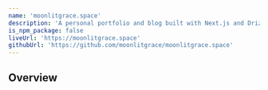 ```yaml
---
name: 'moonlitgrace.space'
description: 'A personal portfolio and blog built with Next.js and Drizzle ORM. Showcasing open-source work, developer insights, and creative experiments.'
is_npm_package: false
liveUrl: 'https://moonlitgrace.space'
githubUrl: 'https://github.com/moonlitgrace/moonlitgrace.space'
---
```


## Overview
